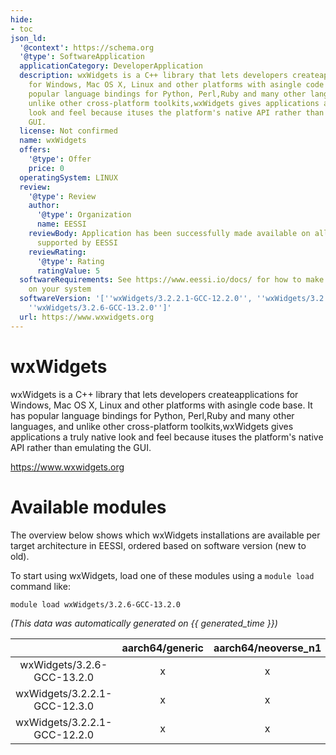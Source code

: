 ```yaml
---
hide:
- toc
json_ld:
  '@context': https://schema.org
  '@type': SoftwareApplication
  applicationCategory: DeveloperApplication
  description: wxWidgets is a C++ library that lets developers createapplications
    for Windows, Mac OS X, Linux and other platforms with asingle code base. It has
    popular language bindings for Python, Perl,Ruby and many other languages, and
    unlike other cross-platform toolkits,wxWidgets gives applications a truly native
    look and feel because ituses the platform's native API rather than emulating the
    GUI.
  license: Not confirmed
  name: wxWidgets
  offers:
    '@type': Offer
    price: 0
  operatingSystem: LINUX
  review:
    '@type': Review
    author:
      '@type': Organization
      name: EESSI
    reviewBody: Application has been successfully made available on all architectures
      supported by EESSI
    reviewRating:
      '@type': Rating
      ratingValue: 5
  softwareRequirements: See https://www.eessi.io/docs/ for how to make EESSI available
    on your system
  softwareVersion: '[''wxWidgets/3.2.2.1-GCC-12.2.0'', ''wxWidgets/3.2.2.1-GCC-12.3.0'',
    ''wxWidgets/3.2.6-GCC-13.2.0'']'
  url: https://www.wxwidgets.org
---
```


wxWidgets
=========


wxWidgets is a C++ library that lets developers createapplications for Windows, Mac OS X, Linux and other platforms with asingle code base. It has popular language bindings for Python, Perl,Ruby and many other languages, and unlike other cross-platform toolkits,wxWidgets gives applications a truly native look and feel because ituses the platform's native API rather than emulating the GUI.

https://www.wxwidgets.org
# Available modules


The overview below shows which wxWidgets installations are available per target architecture in EESSI, ordered based on software version (new to old).

To start using wxWidgets, load one of these modules using a `module load` command like:

```shell
module load wxWidgets/3.2.6-GCC-13.2.0
```

*(This data was automatically generated on {{ generated_time }})*  

| |aarch64/generic|aarch64/neoverse_n1|aarch64/neoverse_v1|aarch64/nvidia/grace|x86_64/generic|x86_64/amd/zen2|x86_64/amd/zen3|x86_64/amd/zen4|x86_64/intel/cascadelake|x86_64/intel/haswell|x86_64/intel/icelake|x86_64/intel/sapphirerapids|x86_64/intel/skylake_avx512|
| :---: | :---: | :---: | :---: | :---: | :---: | :---: | :---: | :---: | :---: | :---: | :---: | :---: | :---: |
|wxWidgets/3.2.6-GCC-13.2.0|x|x|x|x|x|x|x|x|x|x|x|x|x|
|wxWidgets/3.2.2.1-GCC-12.3.0|x|x|x|x|x|x|x|x|x|x|x|x|x|
|wxWidgets/3.2.2.1-GCC-12.2.0|x|x|x|x|x|x|x|x|x|x|x|x|x|
